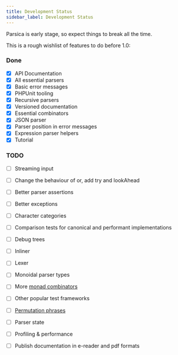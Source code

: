 ```yaml
---
title: Development Status
sidebar_label: Development Status
---
```



Parsica is early stage, so expect things to break all the time. 

This is a rough wishlist of features to do before 1.0:

### Done

- [x] API Documentation
- [x] All essential parsers
- [x] Basic error messages
- [x] PHPUnit tooling
- [x] Recursive parsers
- [x] Versioned documentation
- [x] Essential combinators
- [x] JSON parser
- [x] Parser position in error messages
- [x] Expression parser helpers
- [x] Tutorial

### TODO 

- [ ] Streaming input
- [ ] Change the behaviour of or, add try and lookAhead
- [ ] Better parser assertions
- [ ] Better exceptions
- [ ] Character categories
- [ ] Comparison tests for canonical and performant implementations
- [ ] Debug trees
- [ ] Inliner
- [ ] Lexer
- [ ] Monoidal parser types
- [ ] More [monad combinators](https://hackage.haskell.org/package/base-4.14.0.0/docs/Control-Monad.html#v:-62--61--62-) 
- [ ] Other popular test frameworks
- [ ] [Permutation phrases](https://www.cs.ox.ac.uk/jeremy.gibbons/wg21/meeting56/loeh-paper.pdf)
- [ ] Parser state
- [ ] Profiling & performance
- [ ] Publish documentation in e-reader and pdf formats

